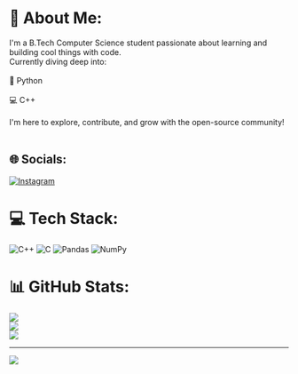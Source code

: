 # 💫 About Me:
I'm a B.Tech Computer Science student passionate about learning and building cool things with code.<br>Currently diving deep into:<br><br>🐍 Python<br><br>💻 C++<br><br>I'm here to explore, contribute, and grow with the open-source community!<br><br>


## 🌐 Socials:
[![Instagram](https://img.shields.io/badge/Instagram-%23E4405F.svg?logo=Instagram&logoColor=white)](https://instagram.com/amey_apankar) 

# 💻 Tech Stack:
![C++](https://img.shields.io/badge/c++-%2300599C.svg?style=for-the-badge&logo=c%2B%2B&logoColor=white) ![C](https://img.shields.io/badge/c-%2300599C.svg?style=for-the-badge&logo=c&logoColor=white) ![Pandas](https://img.shields.io/badge/pandas-%23150458.svg?style=for-the-badge&logo=pandas&logoColor=white) ![NumPy](https://img.shields.io/badge/numpy-%23013243.svg?style=for-the-badge&logo=numpy&logoColor=white)
# 📊 GitHub Stats:
![](https://github-readme-stats.vercel.app/api?username=amey-apankar&theme=dark&hide_border=false&include_all_commits=false&count_private=false)<br/>
![](https://nirzak-streak-stats.vercel.app/?user=amey-apankar&theme=dark&hide_border=false)<br/>
![](https://github-readme-stats.vercel.app/api/top-langs/?username=amey-apankar&theme=dark&hide_border=false&include_all_commits=false&count_private=false&layout=compact)

---
[![](https://visitcount.itsvg.in/api?id=amey-apankar&icon=0&color=0)](https://visitcount.itsvg.in)
